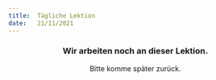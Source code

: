 ```yaml
---
title:  Tägliche Lektion
date:   21/11/2021
---
```


### <center>Wir arbeiten noch an dieser Lektion.</center>
<center>Bitte komme später zurück.</center>